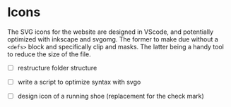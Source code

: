 # Icons

The SVG icons for the website are designed in VScode, and potentially optimized with inkscape and svgomg. The former to make due without a `<defs>` block and specifically clip and masks. The latter being a handy tool to reduce the size of the file.

- [ ] restructure folder structure

- [ ] write a script to optimize syntax with svgo

- [ ] design icon of a running shoe (replacement for the check mark)
